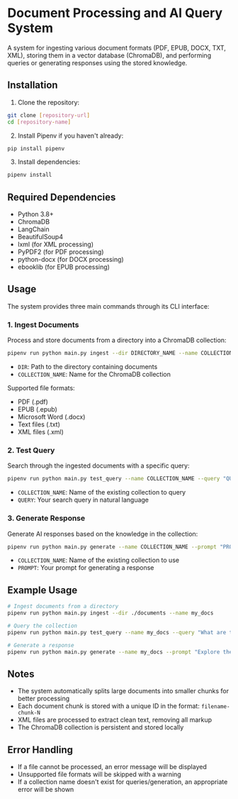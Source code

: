 # Document Processing and AI Query System

A system for ingesting various document formats (PDF, EPUB, DOCX, TXT, XML), storing them in a vector database (ChromaDB), and performing queries or generating responses using the stored knowledge.

## Installation

1. Clone the repository:
```bash
git clone [repository-url]
cd [repository-name]
```

2. Install Pipenv if you haven't already:
```bash
pip install pipenv
```

3. Install dependencies:
```bash
pipenv install
```

## Required Dependencies

- Python 3.8+
- ChromaDB
- LangChain
- BeautifulSoup4
- lxml (for XML processing)
- PyPDF2 (for PDF processing)
- python-docx (for DOCX processing)
- ebooklib (for EPUB processing)

## Usage

The system provides three main commands through its CLI interface:

### 1. Ingest Documents

Process and store documents from a directory into a ChromaDB collection:

```bash
pipenv run python main.py ingest --dir DIRECTORY_NAME --name COLLECTION_NAME
```

- `DIR`: Path to the directory containing documents
- `COLLECTION_NAME`: Name for the ChromaDB collection

Supported file formats:
- PDF (.pdf)
- EPUB (.epub)
- Microsoft Word (.docx)
- Text files (.txt)
- XML files (.xml)

### 2. Test Query

Search through the ingested documents with a specific query:

```bash
pipenv run python main.py test_query --name COLLECTION_NAME --query "QUERY"
```

- `COLLECTION_NAME`: Name of the existing collection to query
- `QUERY`: Your search query in natural language

### 3. Generate Response

Generate AI responses based on the knowledge in the collection:

```bash
pipenv run python main.py generate --name COLLECTION_NAME --prompt "PROMPT"
```

- `COLLECTION_NAME`: Name of the existing collection to use
- `PROMPT`: Your prompt for generating a response

## Example Usage

```bash
# Ingest documents from a directory
pipenv run python main.py ingest --dir ./documents --name my_docs

# Query the collection
pipenv run python main.py test_query --name my_docs --query "What are the main topics covered?"

# Generate a response
pipenv run python main.py generate --name my_docs --prompt "Explore the theme of social isolation in the documents"
```

## Notes

- The system automatically splits large documents into smaller chunks for better processing
- Each document chunk is stored with a unique ID in the format: `filename-chunk-N`
- XML files are processed to extract clean text, removing all markup
- The ChromaDB collection is persistent and stored locally

## Error Handling

- If a file cannot be processed, an error message will be displayed
- Unsupported file formats will be skipped with a warning
- If a collection name doesn't exist for queries/generation, an appropriate error will be shown
